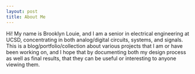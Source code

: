 ```yaml
---
layout: post
title: About Me
---
```

Hi! My name is Brooklyn Louie, and I am a senior in electrical engineering at UCSD, concentrating in both analog/digital circuits, systems, and signals. This is a blog/portfolio/collection about various projects that I am or have been working on, and I hope that by documenting both my design process as well as final results, that they can be useful or interesting to anyone viewing them.
